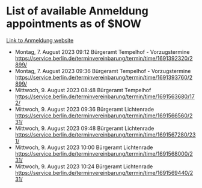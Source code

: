 # List of available Anmeldung appointments as of $NOW
[Link to Anmeldung website](https://service.berlin.de/terminvereinbarung/termin/tag.php?termin=1&anliegen[]=120686&dienstleisterlist=122210,122217,327316,122219,327312,122227,327314,122231,327346,122243,327348,122254,122252,329742,122260,329745,122262,329748,122271,327278,122273,327274,122277,327276,330436,122280,327294,122282,327290,122284,327292,122291,327270,122285,327266,122286,327264,122296,327268,150230,329760,122297,327286,122294,327284,122312,329763,122314,329775,122304,327330,122311,327334,122309,327332,317869,122281,327352,122279,329772,122283,122276,327324,122274,327326,122267,329766,122246,327318,122251,327320,122257,327322,122208,327298,122226,327300&herkunft=http%3A%2F%2Fservice.berlin.de%2Fdienstleistung%2F120686%2F)
- Montag, 7. August 2023 09:12 Bürgeramt Tempelhof - Vorzugstermine https://service.berlin.de/terminvereinbarung/termin/time/1691392320/2899/
- Montag, 7. August 2023 09:36 Bürgeramt Tempelhof - Vorzugstermine https://service.berlin.de/terminvereinbarung/termin/time/1691393760/2899/
- Mittwoch, 9. August 2023 08:48 Bürgeramt Tempelhof https://service.berlin.de/terminvereinbarung/termin/time/1691563680/172/
- Mittwoch, 9. August 2023 09:36 Bürgeramt Lichtenrade https://service.berlin.de/terminvereinbarung/termin/time/1691566560/231/
- Mittwoch, 9. August 2023 09:48 Bürgeramt Lichtenrade https://service.berlin.de/terminvereinbarung/termin/time/1691567280/231/
- Mittwoch, 9. August 2023 10:00 Bürgeramt Lichtenrade https://service.berlin.de/terminvereinbarung/termin/time/1691568000/231/
- Mittwoch, 9. August 2023 10:24 Bürgeramt Lichtenrade https://service.berlin.de/terminvereinbarung/termin/time/1691569440/231/
